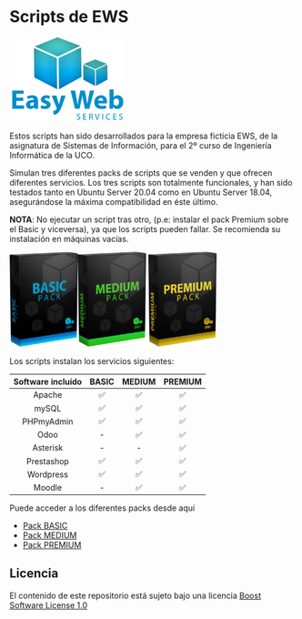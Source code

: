 # Scripts de EWS

<img src="assets/logo.png" width="200"/>

Estos scripts han sido desarrollados para la empresa ficticia EWS, de la asignatura de Sistemas de Información, para el 2º curso de Ingeniería Informática de la UCO.

Simulan tres diferentes packs de scripts que se venden y que ofrecen diferentes servicios. Los tres scripts son totalmente funcionales, y han sido testados tanto en Ubuntu Server 20.04 como en Ubuntu Server 18.04, asegurándose la máxima compatibilidad en éste último.

**NOTA**: No ejecutar un script tras otro, (p.e: instalar el pack Premium sobre el Basic y viceversa), ya que los scripts pueden fallar. Se recomienda su instalación en máquinas vacías.


<img src="assets/BASIC.png" width="120"/><img src="assets/MEDIUM.png" width="120"/> <img src="assets/PREMIUM.png" width="120"/>

Los scripts instalan los servicios siguientes:


|   Software incluído     |        BASIC       |       MEDIUM       |   PREMIUM          |
|:-----------------------:|:------------------:|:------------------:|:------------------:|
| Apache                  | :white_check_mark: | :white_check_mark: | :white_check_mark: | 
| mySQL                   | :white_check_mark: | :white_check_mark: | :white_check_mark: | 
| PHPmyAdmin              | :white_check_mark: | :white_check_mark: | :white_check_mark: |
| Odoo                    |          -         | :white_check_mark: | :white_check_mark: | 
| Asterisk                |          -         |         -          | :white_check_mark: | 
| Prestashop              | :white_check_mark: | :white_check_mark: | :white_check_mark: | 
| Wordpress               | :white_check_mark: | :white_check_mark: | :white_check_mark: | 
| Moodle                  |          -         | :white_check_mark: | :white_check_mark: | 


Puede acceder a los diferentes packs desde aquí
- [Pack BASIC][BASIC]
- [Pack MEDIUM][MEDIUM]
- [Pack PREMIUM][PREMIUM]

[BASIC]: /BASIC
[MEDIUM]: /MEDIUM
[PREMIUM]: /PREMIUM


## Licencia
El contenido de este repositorio está sujeto bajo una licencia [Boost Software License 1.0](LICENSE)

